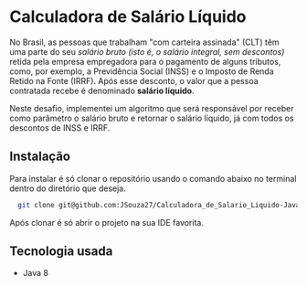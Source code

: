 # Calculadora de Salário Líquido

No Brasil, as pessoas que trabalham "com carteira assinada" (CLT) têm uma parte do seu *salário bruto (isto é, o salário integral, sem descontos)* retida pela empresa empregadora para o pagamento de alguns tributos, como, por exemplo, a Previdência Social (INSS) e o Imposto de Renda Retido na Fonte (IRRF). Após esse desconto, o valor que a pessoa contratada recebe é denominado **salário líquido**.

Neste desafio, implementei um algoritmo que será responsável por receber como parâmetro o salário bruto e retornar o salário líquido, já com todos os descontos de INSS e IRRF.

## Instalação

Para instalar é só clonar o repositório usando o comando abaixo
no terminal dentro do diretório que deseja.

```bash
  git clone git@github.com:JSouza27/Calculadora_de_Salario_Liquido-Java.git
```

Após clonar é só abrir o projeto na sua IDE favorita.

## Tecnologia usada

- Java 8
